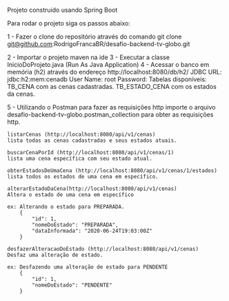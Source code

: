 Projeto construido usando Spring Boot

Para rodar o projeto siga os passos abaixo:

1 - Fazer o clone do repositório através do comando 
	git clone git@github.com:RodrigoFrancaBR/desafio-backend-tv-globo.git

2 - Importar o projeto maven na ide
3 - Executar a classe InicioDoProjeto.java (Run As Java Application)
4 - Acessar o banco em memória (h2) através do endereço
	http://localhost:8080/db/h2/
	JDBC URL: jdbc:h2:mem:cenadb
	User Name: root
	Password:
	Tabelas disponíveis: 
	TB_CENA com as cenas cadastradas. 
	TB_ESTADO_CENA com os estados da cenas.

5 - Utilizando o Postman para fazer as requisições http
	importe o arquivo desafio-backend-tv-globo.postman_collection para obter as requisições http.

	listarCenas (http://localhost:8080/api/v1/cenas)
	lista todas as cenas cadastradas e seus estados atuais.

	buscarCenaPorId (http://localhost:8080/api/v1/cenas/1)
	lista uma cena específica com seu estado atual.

	obterEstadosDeUmaCena (http://localhost:8080/api/v1/cenas/1/estados)
	lista todos os estados de uma cena em específico.

	alterarEstadoDaCena(http://localhost:8080/api/v1/cenas)
	Altera o estado de uma cena em específico
	
	ex: Alterando o estado para PREPARADA.
		{
    		"id": 1,
    		"nomeDoEstado": "PREPARADA",
    		"dataInformada": "2020-06-24T19:03:00Z"
		}

	desfazerAlteracaoDoEstado (http://localhost:8080/api/v1/cenas)
	Desfaz uma alteração de estado.
	
	ex: Desfazendo uma alteração de estado para PENDENTE
		{
    		"id": 1,
    		"nomeDoEstado": "PENDENTE"    
		}